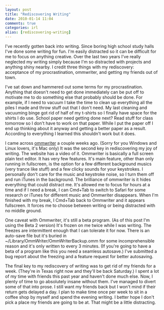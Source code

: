 ```yaml
---
layout: post
title: "Rediscovering Writing"
date: 2010-01-14 11:04
comments: true
categories: irl
alias: [rediscovering-writing]
---
```

I've recently gotten back into writing. Since boring high school study halls I've done some writing for fun. I'm easily distracted so it can be difficult for me to focus on anything creative. Over the last two years I've really neglected my writing simply because I'm so distracted with projects and anything shiny nearby. I credit three things with my rediscovery: acceptance of my procrastination, ommwriter, and getting my friends out of town. 

I've sat down and hammered out some terms for my procrastination. Anything that doesn't need to get done immediately can be put off to motivate me to do something else that probably should be done. For example, if I need to vacuum I take the time to clean up everything all the piles I made and throw stuff out that I don't need. My last cleaning and vacuuming binge got rid of half of my t-shirts so I finally have space for the shirts I do use. School paper need getting done next? Read stuff for class tomorrow so I don't have to work on that paper. While I put the paper off I end up thinking about it anyway and getting a better paper as a result. According to everything I learned this shouldn't work but it does. 

I came across [ommwriter](http://www.ommwriter.com/) a couple weeks ago. (Sorry for you Windows and Linux lovers, it's Mac only) It was the second key in rediscovering my joy of writing. The website has a video of it. Ommwriter is basically a full screen plain text editor. It has very few features. It's main feature, other than only running in fullscreen, is the option for a few different background musics (very trance like stuff) and a few clicky sounds for your keystrokes. I personally don't care for the music and keystroke noise, so I turn them off and run iTunes in the background. The brilliance of ommwriter is it hides everything that could distract me. It's allowed me to focus for hours at a time and if I need a break, I can Cmd+Tab to switch to Safari for some research or iTunes for different music and Ommwriter disappears. When I'm finished with my break, I Cmd+Tab back to Ommwriter and it appears fullscreen. It forces me to choose between writing or being distracted with no middle ground. 

One caveat with Ommwriter, it's still a beta program. (As of this post I'm using the Beta 2 version) It's frozen on me twice while I was writing. The freezes are intermittent enough that I can tolerate it for now. There is an auto-save file but it's buried in ~/Library/OmmWriter/OmmWriterBackup.omm for some incomprehensible reason and it's only written to every 3 minutes. (If you're going to have a beta of a program like this you need a seamless autosave.) I've submitted a bug report about the freezing and a feature request for better autosaving. 

The final key to my rediscovery of writing was to get rid of my friends for a week. (They're in Texas right now and they'll be back Saturday.) I spent a lot of my time with friends this past year and haven't done much else. Now, I plenty of time to go absolutely insane without them. I've managed to divert some of that into prose. I still want my friends back but I won't mind if their return gets delayed a day. I plan to make time once per week to sit in a coffee shop by myself and spend the evening writing. I better hope I don't pick a place my friends are going to be at. That might be a little distracting. 